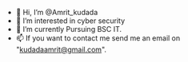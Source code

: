 - 👋 Hi, I’m @Amrit_kudada
- 👀 I’m interested in cyber security
- 🌱 I’m currently Pursuing BSC IT.
- 📫 If you want to contact me send me an email on "kudadaamrit@gmail.com".
<!---
Amrit5988/Amrit5988 is a ✨ special ✨ repository because its `README.md` (this file) appears on your GitHub profile.
You can click the Preview link to take a look at your changes.
--->
